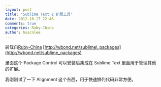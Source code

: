 ```yaml
---
layout: post
title: "Sublime Text 2 扩展工具"
date: 2012-10-17 22:46
comments: true
categories: Ruby-China
author: huacnlee
---
```

转载自[Ruby-China](http://ruby-china.org/topics/3260)
[http://wbond.net/sublime\_packages](http://wbond.net/sublime_packages)

里面这个 Package Control 可以安装后集成在 Sublime Text
里面用于管理其他的扩展。

我刚刚试了一下 Alignment 这个东西，用于快速排列代码非常方便。
